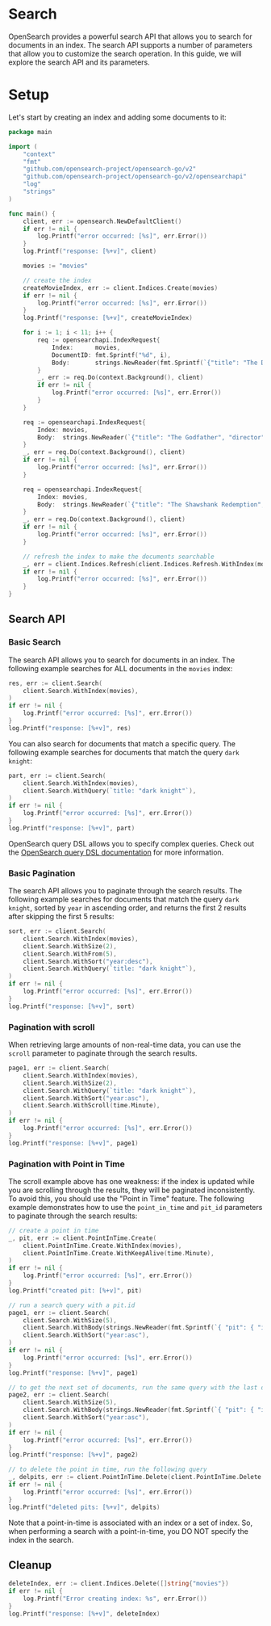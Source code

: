 # Search

OpenSearch provides a powerful search API that allows you to search for documents in an index. The search API supports a number of parameters that allow you to customize the search operation. In this guide, we will explore the search API and its parameters.

# Setup

Let's start by creating an index and adding some documents to it:

```go
package main

import (
    "context"
    "fmt"
    "github.com/opensearch-project/opensearch-go/v2"
    "github.com/opensearch-project/opensearch-go/v2/opensearchapi"
    "log"
    "strings"
)

func main() {
    client, err := opensearch.NewDefaultClient()
    if err != nil {
        log.Printf("error occurred: [%s]", err.Error())
    }
    log.Printf("response: [%+v]", client)

    movies := "movies"

    // create the index
    createMovieIndex, err := client.Indices.Create(movies)
    if err != nil {
        log.Printf("error occurred: [%s]", err.Error())
    }
    log.Printf("response: [%+v]", createMovieIndex)

    for i := 1; i < 11; i++ {
        req := opensearchapi.IndexRequest{
            Index:      movies,
            DocumentID: fmt.Sprintf("%d", i),
            Body:       strings.NewReader(fmt.Sprintf(`{"title": "The Dark Knight %d", "director": "Christopher Nolan", "year": %d}`, i, 2008+i)),
        }
        _, err := req.Do(context.Background(), client)
        if err != nil {
            log.Printf("error occurred: [%s]", err.Error())
        }
    }

    req := opensearchapi.IndexRequest{
        Index: movies,
        Body:  strings.NewReader(`{"title": "The Godfather", "director": "Francis Ford Coppola", "year": 1972}`),
    }
    _, err = req.Do(context.Background(), client)
    if err != nil {
        log.Printf("error occurred: [%s]", err.Error())
    }

    req = opensearchapi.IndexRequest{
        Index: movies,
        Body:  strings.NewReader(`{"title": "The Shawshank Redemption", "director": "Frank Darabont", "year": 1994}`),
    }
    _, err = req.Do(context.Background(), client)
    if err != nil {
        log.Printf("error occurred: [%s]", err.Error())
    }

    // refresh the index to make the documents searchable
    _, err = client.Indices.Refresh(client.Indices.Refresh.WithIndex(movies))
    if err != nil {
        log.Printf("error occurred: [%s]", err.Error())
    }
}
```

## Search API

### Basic Search

The search API allows you to search for documents in an index. The following example searches for ALL documents in the `movies` index:

```go
res, err := client.Search(
    client.Search.WithIndex(movies),
)
if err != nil {
    log.Printf("error occurred: [%s]", err.Error())
}
log.Printf("response: [%+v]", res)
```

You can also search for documents that match a specific query. The following example searches for documents that match the query `dark knight`:

```go
part, err := client.Search(
    client.Search.WithIndex(movies),
    client.Search.WithQuery(`title: "dark knight"`),
)
if err != nil {
    log.Printf("error occurred: [%s]", err.Error())
}
log.Printf("response: [%+v]", part)
```

OpenSearch query DSL allows you to specify complex queries. Check out the [OpenSearch query DSL documentation](https://opensearch.org/docs/latest/query-dsl/) for more information.

### Basic Pagination

The search API allows you to paginate through the search results. The following example searches for documents that match the query `dark knight`, sorted by `year` in ascending order, and returns the first 2 results after skipping the first 5 results:

```go
sort, err := client.Search(
    client.Search.WithIndex(movies),
    client.Search.WithSize(2),
    client.Search.WithFrom(5),
    client.Search.WithSort("year:desc"),
    client.Search.WithQuery(`title: "dark knight"`),
)
if err != nil {
    log.Printf("error occurred: [%s]", err.Error())
}
log.Printf("response: [%+v]", sort)
```

### Pagination with scroll

When retrieving large amounts of non-real-time data, you can use the `scroll` parameter to paginate through the search results.

```go
page1, err := client.Search(
    client.Search.WithIndex(movies),
    client.Search.WithSize(2),
    client.Search.WithQuery(`title: "dark knight"`),
    client.Search.WithSort("year:asc"),
    client.Search.WithScroll(time.Minute),
)
if err != nil {
    log.Printf("error occurred: [%s]", err.Error())
}
log.Printf("response: [%+v]", page1)
```

### Pagination with Point in Time

The scroll example above has one weakness: if the index is updated while you are scrolling through the results, they will be paginated inconsistently. To avoid this, you should use the "Point in Time" feature. The following example demonstrates how to use the `point_in_time` and `pit_id` parameters to paginate through the search results:

```go
// create a point in time
_, pit, err := client.PointInTime.Create(
    client.PointInTime.Create.WithIndex(movies),
    client.PointInTime.Create.WithKeepAlive(time.Minute),
)
if err != nil {
    log.Printf("error occurred: [%s]", err.Error())
}
log.Printf("created pit: [%+v]", pit)

// run a search query with a pit.id
page1, err := client.Search(
    client.Search.WithSize(5),
    client.Search.WithBody(strings.NewReader(fmt.Sprintf(`{ "pit": { "id": "%s", "keep_alive": "1m" } }`, pit.PitID))),
    client.Search.WithSort("year:asc"),
)
if err != nil {
    log.Printf("error occurred: [%s]", err.Error())
}
log.Printf("response: [%+v]", page1)

// to get the next set of documents, run the same query with the last document’s sort values as the search_after parameter, keeping the same sort and pit.id.
page2, err := client.Search(
    client.Search.WithSize(5),
    client.Search.WithBody(strings.NewReader(fmt.Sprintf(`{ "pit": { "id": "%s", "keep_alive": "1m" }, "search_after": [ "1994" ] }`, pit.PitID))),
    client.Search.WithSort("year:asc"),
)
if err != nil {
    log.Printf("error occurred: [%s]", err.Error())
}
log.Printf("response: [%+v]", page2)

// to delete the point in time, run the following query
_, delpits, err := client.PointInTime.Delete(client.PointInTime.Delete.WithPitID(pit.PitID))
if err != nil {
    log.Printf("error occurred: [%s]", err.Error())
}
log.Printf("deleted pits: [%+v]", delpits)
```

Note that a point-in-time is associated with an index or a set of index. So, when performing a search with a point-in-time, you DO NOT specify the index in the search.

## Cleanup

```go
deleteIndex, err := client.Indices.Delete([]string{"movies"})
if err != nil {
    log.Printf("Error creating index: %s", err.Error())
}
log.Printf("response: [%+v]", deleteIndex)
```
